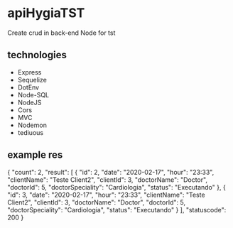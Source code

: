 # apiHygiaTST
Create crud in back-end Node for tst
## technologies
- Express
- Sequelize 
- DotEnv
- Node-SQL
- NodeJS
- Cors
- MVC
- Nodemon
- tediuous

## example res
{
	"count": 2,
	"result": [
		{
			"id": 2,
			"date": "2020-02-17",
			"hour": "23:33",
			"clientName": "Teste Client2",
			"clientId": 3,
			"doctorName": "Doctor",
			"doctorId": 5,
			"doctorSpeciality": "Cardiologia",
			"status": "Executando"
		},
		{
			"id": 3,
			"date": "2020-02-17",
			"hour": "23:33",
			"clientName": "Teste Client2",
			"clientId": 3,
			"doctorName": "Doctor",
			"doctorId": 5,
			"doctorSpeciality": "Cardiologia",
			"status": "Executando"
		}
	],
	"statuscode": 200
}
